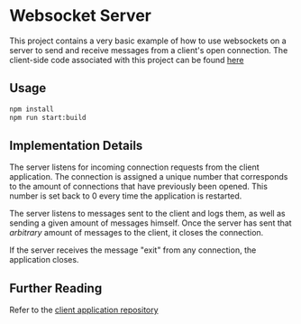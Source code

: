 # Websocket Server

This project contains a very basic example of how to use websockets on a server to send and receive messages from a client's open connection.
The client-side code associated with this project can be found [here](https://github.com/jolafreniere/websocket-client-example/)

## Usage

```sh
npm install
npm run start:build
```

## Implementation Details

The server listens for incoming connection requests from the client application. The connection is assigned a unique number that corresponds to the amount of connections that have previously been opened. This number is set back to 0 every time the application is restarted.

The server listens to messages sent to the client and logs them, as well as sending a given amount of messages himself. Once the server has sent that *arbitrary* amount of messages to the client, it closes the connection.

If the server receives the message "exit" from any connection, the application closes.

## Further Reading

Refer to the [client application repository](https://github.com/jolafreniere/websocket-client-example/)